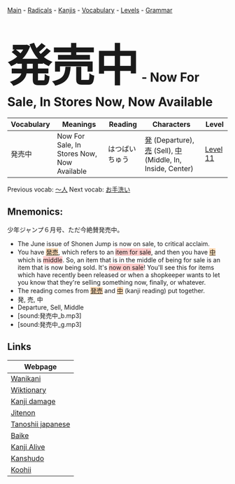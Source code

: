 <style> bigfont {font-size: 100px}</style>
[Main](../README.md) -
[Radicals](../radicals.md) -
[Kanjis](../kanjis.md) -
[Vocabulary](../vocabulary.md) -
[Levels](../levels.md) -
[Grammar](../grammar.md)
# <bigfont> 発売中</bigfont> - Now For Sale, In Stores Now, Now Available 

| Vocabulary | Meanings | Reading | Characters | Level |
| --- | --- | --- | --- | --- |
| 発売中 | Now For Sale, In Stores Now, Now Available | はつばいちゅう |  [発](../kanjis/発.md) (Departure), [売](../kanjis/売.md) (Sell), [中](../kanjis/中.md) (Middle, In, Inside, Center) | [Level 11](../levels/wk_level11.md) |

Previous vocab: [〜人](〜人.md) Next vocab: [お手洗い](お手洗い.md) 

## Mnemonics:
少年ジャンプ６月号、ただ今絶賛発売中。
* The June issue of Shonen Jump is now on sale, to critical acclaim.
* You have <span style="background-color:#fed8b1"> [発売](https://jisho.org/search/発売)</span>, which refers to an <span style="background-color:#ffcccb"> item for sale</span>, and then you have <span style="background-color:#fed8b1"> [中](https://jisho.org/search/中)</span> which is <span style="background-color:#ffcccb"> middle</span>. So, an item that is in the middle of being for sale is an item that is now being sold. It's <span style="background-color:#ffcccb"> now on sale</span>! You'll see this for items which have recently been released or when a shopkeeper wants to let you know that they're selling something now, finally, or whatever.
* The reading comes from <span style="background-color:#fed8b1"> [発売](https://jisho.org/search/発売)</span> and <span style="background-color:#fed8b1"> [中](https://jisho.org/search/中)</span> (kanji reading) put together.
* 発, 売, 中
* Departure, Sell, Middle
* [sound:発売中_b.mp3]
* [sound:発売中_g.mp3]


## Links 

| Webpage |
| --- |
| [Wanikani          ](https://www.wanikani.com/kanji/発売中) |
| [Wiktionary        ](https://en.wiktionary.org/wiki/発売中) |
| [Kanji damage      ](http://www.kanjidamage.com/kanji/search?utf8=✓&q=発売中) |
| [Jitenon           ](https://jitenon.com/kanji/発売中) |
| [Tanoshii japanese ](https://www.tanoshiijapanese.com/dictionary/kanji.cfm?k=発売中) |
| [Baike             ](https://baike.baidu.com/item/発売中) |
| [Kanji Alive       ](https://app.kanjialive.com/発売中) |
| [Kanshudo          ](https://www.kanshudo.com/searchmn?q=発売中) |
| [Koohii            ](https://kanji.koohii.com/study/kanji/発売中) |

